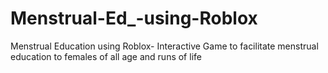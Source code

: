 # Menstrual-Ed_-using-Roblox
Menstrual Education using Roblox- Interactive Game to facilitate menstrual education to females of all age and runs of life
